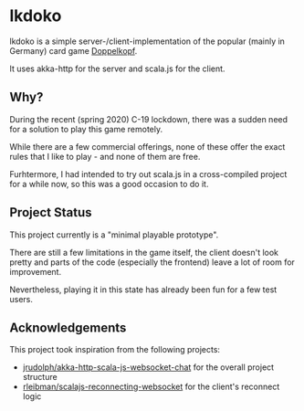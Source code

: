 # lkdoko

lkdoko is a simple server-/client-implementation of the popular (mainly in Germany) card game [Doppelkopf](https://en.wikipedia.org/wiki/Doppelkopf).

It uses akka-http for the server and scala.js for the client.

## Why?

During the recent (spring 2020) C-19 lockdown, there was a sudden need for a solution to play this game remotely.

While there are a few commercial offerings, none of these offer the exact rules that I like to play - and none of them are free.

Furhtermore, I had intended to try out scala.js in a cross-compiled project for a while now, so this was a good occasion to do it.

## Project Status

This project currently is a "minimal playable prototype".

There are still a few limitations in the game itself, the client doesn't look pretty and parts of the code (especially the frontend) leave a lot of room for improvement.

Nevertheless, playing it in this state has already been fun for a few test users.

## Acknowledgements

This project took inspiration from the following projects:

* [jrudolph/akka-http-scala-js-websocket-chat](https://github.com/jrudolph/akka-http-scala-js-websocket-chat) for the overall project structure
* [rleibman/scalajs-reconnecting-websocket](https://github.com/rleibman/scalajs-reconnecting-websocket) for the client's reconnect logic
